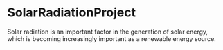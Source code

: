 # SolarRadiationProject
Solar radiation is an important factor in the generation of solar energy, which is becoming increasingly important as a renewable energy source. 
